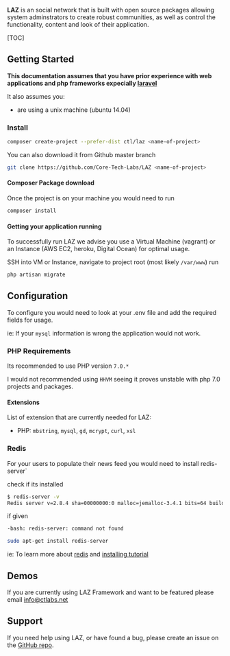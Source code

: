 **LAZ** is an social network that is built with open source packages allowing system adminstrators to create robust communities, as well as control the functionality, content and look of their application.

[TOC]


## Getting Started

**This documentation assumes that you have prior experience with web applications and php frameworks expecially [laravel](http://laravel.com)**

It also assumes you:

- are using a unix machine (ubuntu 14.04)


### Install


```bash
composer create-project --prefer-dist ctl/laz <name-of-project>
```
You can also download it from Github master branch

```bash
git clone https://github.com/Core-Tech-Labs/LAZ <name-of-project>

```

#### Composer Package download

Once the project is on your machine you would need to run

``` bash
composer install

```

#### Getting your application running

To successfully run LAZ we advise you use a Virtual Machine (vagrant) or an Instance (AWS EC2, heroku, Digital Ocean) for optimal usage.

SSH into VM or Instance, navigate to project root (most likely `/var/www`) run

```bash
php artisan migrate

```


## Configuration

To configure you would need to look at your .env file and add the required fields for usage.

ie: If your `mysql` information is wrong the application would not work.

### PHP Requirements

Its recommended to use PHP version `7.0.*`

I would not recommended using `HHVM` seeing it proves unstable with php 7.0 projects and packages.

#### Extensions

List of extension that are currently needed for LAZ:
* PHP: `mbstring`, `mysql`, `gd`, `mcrypt`, `curl`, `xsl`

### Redis

For your users to populate their news feed you would need to install redis-server`

check if its installed

```bash
$ redis-server -v
Redis server v=2.8.4 sha=00000000:0 malloc=jemalloc-3.4.1 bits=64 build=a44a05d76f06a5d9
```

if given

```bash
-bash: redis-server: command not found
```

```bash
sudo apt-get install redis-server
```

ie: To learn more about [redis](http://redis.io) and [installing tutorial](https://www.digitalocean.com/community/tutorials/how-to-install-and-use-redis)

## Demos

If you are currently using LAZ Framework and want to be featured please email [info@ctlabs.net](info@ctlabs.net)


## Support

If you need help using LAZ, or have found a bug, please create an issue on the <a href="https://github.com/Core-Tech-Labs/LAZ/issues" target="_blank">GitHub repo</a>.
